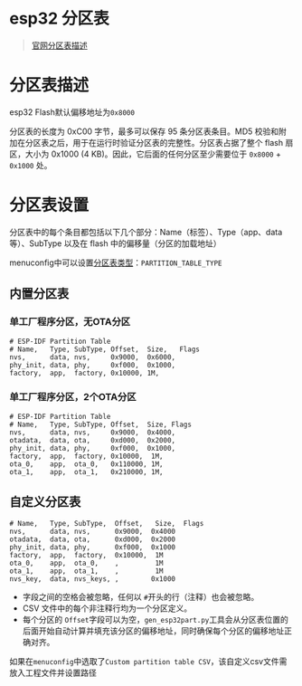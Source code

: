 # esp32 分区表

> [官网分区表描述](https://docs.espressif.com/projects/esp-idf/zh_CN/stable/esp32/api-guides/partition-tables.html#id2)

# 分区表描述

esp32 Flash默认偏移地址为`0x8000`​

分区表的长度为 0xC00 字节，最多可以保存 95 条分区表条目。MD5 校验和附加在分区表之后，用于在运行时验证分区表的完整性。分区表占据了整个 flash 扇区，大小为 0x1000 (4 KB)。因此，它后面的任何分区至少需要位于 `0x8000`​ + `0x1000`​ 处。

# 分区表设置

分区表中的每个条目都包括以下几个部分：Name（标签）、Type（app、data 等）、SubType 以及在 flash 中的偏移量（分区的加载地址）

menuconfig中可以设置[分区表类型](https://docs.espressif.com/projects/esp-idf/zh_CN/stable/esp32/api-reference/kconfig.html#config-partition-table-type)：`PARTITION_TABLE_TYPE`​

## 内置分区表

### 单工厂程序分区，无OTA分区

```csv
# ESP-IDF Partition Table
# Name,   Type, SubType, Offset,  Size,   Flags
nvs,      data, nvs,     0x9000,  0x6000,
phy_init, data, phy,     0xf000,  0x1000,
factory,  app,  factory, 0x10000, 1M,
```

### 单工厂程序分区，2个OTA分区

```csv
# ESP-IDF Partition Table
# Name,   Type, SubType, Offset,  Size, Flags
nvs,      data, nvs,     0x9000,  0x4000,
otadata,  data, ota,     0xd000,  0x2000,
phy_init, data, phy,     0xf000,  0x1000,
factory,  app,  factory, 0x10000,  1M,
ota_0,    app,  ota_0,   0x110000, 1M,
ota_1,    app,  ota_1,   0x210000, 1M,
```

## 自定义分区表

```csv
# Name,   Type, SubType,  Offset,   Size,  Flags
nvs,      data, nvs,      0x9000,  0x4000
otadata,  data, ota,      0xd000,  0x2000
phy_init, data, phy,      0xf000,  0x1000
factory,  app,  factory,  0x10000,  1M
ota_0,    app,  ota_0,    ,         1M
ota_1,    app,  ota_1,    ,         1M
nvs_key,  data, nvs_keys, ,        0x1000
```

* 字段之间的空格会被忽略，任何以 `#`​ 开头的行（注释）也会被忽略。
* CSV 文件中的每个非注释行均为一个分区定义。
* 每个分区的 `Offset`​ 字段可以为空，`gen_esp32part.py`​ 工具会从分区表位置的后面开始自动计算并填充该分区的偏移地址，同时确保每个分区的偏移地址正确对齐。

如果在`menuconfig`​中选取了`Custom partition table CSV`​，该自定义csv文件需放入工程文件并设置路径

‍
